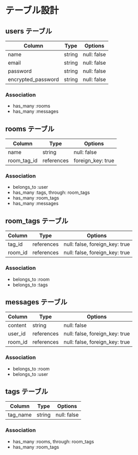 # テーブル設計

## users テーブル

| Column             | Type   | Options     |
| ------------------ | ------ | ----------- |
| name               | string | null: false |
| email              | string | null: false |
| password           | string | null: false |
| encrypted_password | string | null: false |

### Association

- has_many :rooms
- has_many :messages

## rooms テーブル

| Column      | Type       | Options           |
| ----------- | ---------- | ----------------- |
| name        | string     | null: false       |
| room_tag_id | references | foreign_key: true |

### Association

- belongs_to :user
- has_many :tags, through: room_tags
- has_many :room_tags
- has_many :messages

## room_tags テーブル

| Column    | Type       | Options                        |
| --------- | ---------- | ------------------------------ |
| tag_id    | references | null: false, foreign_key: true |
| room_id   | references | null: false, foreign_key: true |

### Association

- belongs_to :room
- belongs_to :tags

## messages テーブル

| Column  | Type       | Options                        |
| ------- | ---------- | ------------------------------ |
| content | string     | null: false                    |
| user_id | references | null: false, foreign_key: true |
| room_id | references | null: false, foreign_key: true |

### Association

- belongs_to :room
- belongs_to :user

## tags テーブル

| Column   | Type       | Options     |
| -------- | ---------- | ----------- |
| tag_name | string     | null: false |

### Association

- has_many :rooms, through: room_tags
- has_many :room_tags

